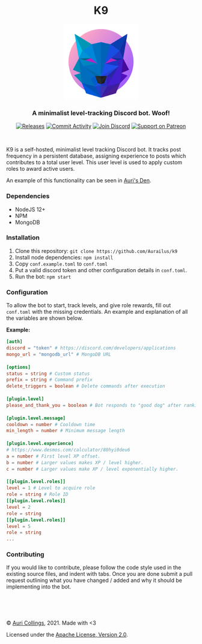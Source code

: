 <h1 align="center">K9</h1>

<p align="center">
   <img src="https://raw.githubusercontent.com/Aurailus/k9/master/assets/logo.png" width="200">
</p>

<h3 align="center">A minimalist level-tracking Discord bot. Woof!</h3>

<p align="center">
  <a href="https://app.codacy.com/gh/Aurailus/k9/dashboard"><img src="https://img.shields.io/codacy/grade/61133a91364941e8b6bb25b6fa4c2489.svg?logo=codacy&logoColor=cccccc&labelColor=2A3037" alt="Releases"/></a>
  <a href="https://github.com/Aurailus/k9/commits/master"><img src="https://img.shields.io/github/commit-activity/m/aurailus/k9.svg?logo=github&logoColor=cccccc&labelColor=2A3037&label=commit%20activity" alt="Commit Activity"/></a>
  <a href="https://aurail.us/discord"><img src="https://img.shields.io/discord/416379773976051712.svg?color=7289DA&label=discord&logo=discord&logoColor=cccccc&labelColor=2A3037" alt="Join Discord"/></a>
  <a href="https://patreon.com/Aurailus"><img src="https://img.shields.io/static/v1?label=patreon&message=support&color=FF6952&logo=patreon&logoColor=cccccc&labelColor=2A3037" alt="Support on Patreon"/></a>
</p>

<br>

K9 is a self-hosted, minimalist level tracking Discord bot. It tracks post frequency in a persistent database, assigning experience to posts which contributes to a total user level. This user level is used to apply custom roles to award active users.

An example of this functionality can be seen in [Auri's Den](https://aurail.us/discord).

### Dependencies

  * NodeJS 12+
  * NPM
  * MongoDB

### Installation

1) Clone this repository: `git clone https://github.com/Aurailus/k9`
2) Install node dependencies: `npm install`
3) Copy `conf.example.toml` to `conf.toml`
4) Put a valid discord token and other configuration details in `conf.toml`.
5) Run the bot: `npm start`

### Configuration

To allow the bot to start, track levels, and give role rewards, fill out `conf.toml` with the missing credentials. An example and explanation of all the variables are shown below.

**Example:**

```TOML
[auth]
discord = "token" # https://discord.com/developers/applications
mongo_url = "mongodb_url" # MongoDB URL

[options]
status = string # Custom status
prefix = string # Command prefix
delete_triggers = boolean # Delete commands after execution 

[plugin.level]
please_and_thank_you = boolean # Bot responds to "good dog" after ranking up.

[plugin.level.message]
cooldown = number # Cooldown time
min_length = number # Minimum message length

[plugin.level.experience] 
# https://www.desmos.com/calculator/80hyi0deu6
a = number # First level XP offset.
b = number # Larger values makes XP / level higher.
c = number # Larger values make XP / level exponentially higher.

[[plugin.level.roles]]
level = 1 # Level to acquire role
role = string # Role ID
[[plugin.level.roles]]
level = 2
role = string
[[plugin.level.roles]]
level = 5
role = string
...
```

### Contributing

If you would like to contribute, please follow the code style used in the existing source files, and indent with tabs. Once you are done submit a pull request outlining what you have changed / added and why it should be implementing into the bot.

<br>
<br>
<br>

&copy; [Auri Collings](https://twitter.com/Aurailus), 2021. Made with <3

Licensed under the [Apache License, Version 2.0](http://www.apache.org/licenses/LICENSE-2.0).
